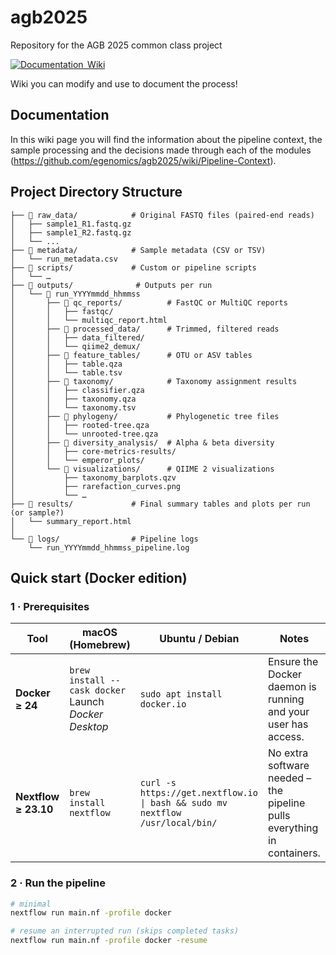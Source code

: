 # agb2025
Repository for the AGB 2025 common class project

[![Documentation  Wiki](https://img.shields.io/static/v1?label=Documentation&message=Wiki&labelColor=black&color=blue&logo=github&logoColor=white)](https://github.com/egenomics/agb2025/wiki)


Wiki you can modify and use to document the process!

## Documentation

In this wiki page you will find the information about the pipeline context, the sample processing and the decisions made through each of the modules (https://github.com/egenomics/agb2025/wiki/Pipeline-Context).

## Project Directory Structure

```text
├── 📁 raw_data/            # Original FASTQ files (paired-end reads)
│   ├── sample1_R1.fastq.gz
│   ├── sample1_R2.fastq.gz
│   └── ...
├── 📁 metadata/            # Sample metadata (CSV or TSV)
│   └── run_metadata.csv
├── 📁 scripts/             # Custom or pipeline scripts
│   └── …
├── 📁 outputs/              # Outputs per run
│   └── 📁 run_YYYYmmdd_hhmmss
│       ├── 📁 qc_reports/          # FastQC or MultiQC reports
│       │   ├── fastqc/
│       │   └── multiqc_report.html
│       ├── 📁 processed_data/      # Trimmed, filtered reads
│       │   ├── data_filtered/
│       │   └── qiime2_demux/
│       ├── 📁 feature_tables/      # OTU or ASV tables
│       │   ├── table.qza
│       │   └── table.tsv
│       ├── 📁 taxonomy/            # Taxonomy assignment results
│       │   ├── classifier.qza
│       │   ├── taxonomy.qza
│       │   └── taxonomy.tsv
│       ├── 📁 phylogeny/           # Phylogenetic tree files
│       │   ├── rooted-tree.qza
│       │   └── unrooted-tree.qza
│       ├── 📁 diversity_analysis/  # Alpha & beta diversity
│       │   ├── core-metrics-results/
│       │   └── emperor_plots/
│       └── 📁 visualizations/      # QIIME 2 visualizations
│           ├── taxonomy_barplots.qzv
│           ├── rarefaction_curves.png
│           └── …
├── 📁 results/             # Final summary tables and plots per run (or sample?)
│   └── summary_report.html
│
└── 📁 logs/                # Pipeline logs
    └── run_YYYYmmdd_hhmmss_pipeline.log
```

## Quick start (Docker edition)

### 1 · Prerequisites

| Tool               | macOS (Homebrew)                                                            | Ubuntu / Debian                                                           | Notes                                                         |
|--------------------|-----------------------------------------------------------------------------|---------------------------------------------------------------------------|---------------------------------------------------------------|
| **Docker ≥ 24**    | `brew install --cask docker`<br/>Launch *Docker Desktop*                     | `sudo apt install docker.io`                                              | Ensure the Docker daemon is running and your user has access. |
| **Nextflow ≥ 23.10** | `brew install nextflow`                                                    | `curl -s https://get.nextflow.io \| bash && sudo mv nextflow /usr/local/bin/` | No extra software needed – the pipeline pulls everything in containers. |


### 2 · Run the pipeline
```bash
# minimal
nextflow run main.nf -profile docker

# resume an interrupted run (skips completed tasks)
nextflow run main.nf -profile docker -resume